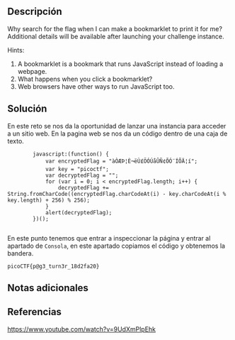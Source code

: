 
## Descripción

Why search for the flag when I can make a bookmarklet to print it for me?
Additional details will be available after launching your challenge instance.

Hints:
1. A bookmarklet is a bookmark that runs JavaScript instead of loading a webpage.
2. What happens when you click a bookmarklet?
3. Web browsers have other ways to run JavaScript too.
## Solución 

En este reto se nos da la oportunidad de lanzar una instancia para acceder a un sitio web. En la pagina web se nos da un código dentro de una caja de texto.

```
        javascript:(function() {
            var encryptedFlag = "àÒÆÞ¦È¬ëÙ£ÖÓÚåÛÑ¢ÕÓ¨ÍÕÄ¦í";
            var key = "picoctf";
            var decryptedFlag = "";
            for (var i = 0; i < encryptedFlag.length; i++) {
                decryptedFlag += String.fromCharCode((encryptedFlag.charCodeAt(i) - key.charCodeAt(i % key.length) + 256) % 256);
            }
            alert(decryptedFlag);
        })();
    
```

En este punto tenemos que entrar a inspeccionar la página y entrar al apartado de ``Consola``, en este apartado copiamos el código y obtenemos la bandera.

```
picoCTF{p@g3_turn3r_18d2fa20}
```
## Notas adicionales 
## Referencias
https://www.youtube.com/watch?v=9UdXmPlpEhk
